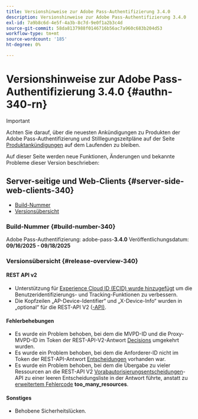 ```yaml
---
title: Versionshinweise zur Adobe Pass-Authentifizierung 3.4.0
description: Versionshinweise zur Adobe Pass-Authentifizierung 3.4.0
exl-id: 7a9b8c6d-4e5f-4a3b-8c7d-9e0f1a2b3c4d
source-git-commit: 58da8137988f0146716b56ac7a960c683b204d53
workflow-type: tm+mt
source-wordcount: '185'
ht-degree: 0%

---
```


# Versionshinweise zur Adobe Pass-Authentifizierung 3.4.0 {#authn-340-rn}

>[!IMPORTANT]
>
> Achten Sie darauf, über die neuesten Ankündigungen zu Produkten der Adobe Pass-Authentifizierung und Stilllegungszeitpläne auf der Seite [Produktankündigungen](/help/authentication/product-announcements.md) auf dem Laufenden zu bleiben.

Auf dieser Seite werden neue Funktionen, Änderungen und bekannte Probleme dieser Version beschrieben:

## Server-seitige und Web-Clients {#server-side-web-clients-340}

* [Build-Nummer](#build-number-340)
* [Versionsübersicht](#release-overview-340)

### Build-Nummer {#build-number-340}

Adobe Pass-Authentifizierung: adobe-pass-**3.4.0**
Veröffentlichungsdatum: **09/16/2025 - 09/18/2025**

### Versionsübersicht {#release-overview-340}

#### REST API v2

* Unterstützung für [Experience Cloud ID (ECID) wurde hinzugefügt](/help/authentication/integration-guide-programmers/rest-apis/rest-api-v2/appendix/headers/rest-api-v2-appendix-headers-ap-visitor-identifier.md) um die Benutzeridentifizierungs- und Tracking-Funktionen zu verbessern.
* Die Kopfzeilen „AP-Device-Identifier“ und „X-Device-Info“ wurden in „optional“ für die REST-API V2 ([-API) &#x200B;](/help/authentication/integration-guide-programmers/rest-apis/rest-api-v2/apis/configuration-apis/rest-api-v2-configuration-apis-retrieve-configuration-for-specific-service-provider.md).

#### Fehlerbehebungen

* Es wurde ein Problem behoben, bei dem die MVPD-ID und die Proxy-MVPD-ID im Token der REST-API-V2-Antwort [Decisions](/help/authentication/integration-guide-programmers/rest-apis/rest-api-v2/apis/decisions-apis/rest-api-v2-decisions-apis-retrieve-authorization-decisions-using-specific-mvpd.md) umgekehrt wurden.
* Es wurde ein Problem behoben, bei dem die Anforderer-ID nicht im Token der REST-API-Antwort [Entscheidungen](/help/authentication/integration-guide-programmers/rest-apis/rest-api-v2/apis/decisions-apis/rest-api-v2-decisions-apis-retrieve-authorization-decisions-using-specific-mvpd.md) vorhanden war.
* Es wurde ein Problem behoben, bei dem die Übergabe zu vieler Ressourcen an die REST-API V2 [Vorabautorisierungsentscheidungen](/help/authentication/integration-guide-programmers/rest-apis/rest-api-v2/apis/decisions-apis/rest-api-v2-decisions-apis-retrieve-preauthorization-decisions-using-specific-mvpd.md)-API zu einer leeren Entscheidungsliste in der Antwort führte, anstatt zu [erweitertem Fehlercode](/help/authentication/integration-guide-programmers/features-standard/error-reporting/enhanced-error-codes.md) **too_many_resources**.

#### Sonstiges

* Behobene Sicherheitslücken.